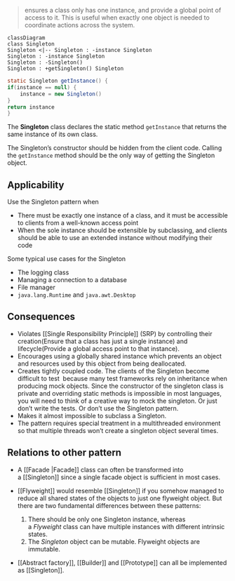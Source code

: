 > ensures a class only has one instance, and provide a global point of access to it.
This is useful when exactly one object is needed to coordinate actions across the system.

```mermaid
classDiagram
class Singleton
Singleton <|-- Singleton : -instance Singleton
Singleton : -instance Singleton
Singleton : -Singleton()
Singleton : +getSingleton() Singleton
```
```java
static Singleton getInstance() {
if(instance == null) {
    instance = new Singleton()
}
return instance
}
```

The **Singleton** class declares the static method `getInstance` that returns the same instance of its own class.

The Singleton’s constructor should be hidden from the client code. Calling the `getInstance` method should be the only way of getting the Singleton object.

## Applicability

Use the Singleton pattern when

-   There must be exactly one instance of a class, and it must be accessible to clients from a well-known access point
-   When the sole instance should be extensible by subclassing, and clients should be able to use an extended instance without modifying their code

Some typical use cases for the Singleton

-   The logging class
-   Managing a connection to a database
-   File manager
-   `java.lang.Runtime` and `java.awt.Desktop`

## Consequences

-   Violates [[Single Responsibility Principle]] (SRP) by controlling their creation(Ensure that a class has just a single instance) and lifecycle(Provide a global access point to that instance).
-   Encourages using a globally shared instance which prevents an object and resources used by this object from being deallocated.
-   Creates tightly coupled code. The clients of the Singleton become difficult to test  because many test frameworks rely on inheritance when producing mock objects. Since the constructor of the singleton class is private and overriding static methods is impossible in most languages, you will need to think of a creative way to mock the singleton. Or just don’t write the tests. Or don’t use the Singleton pattern.
-   Makes it almost impossible to subclass a Singleton.
-   The pattern requires special treatment in a multithreaded environment so that multiple threads won’t create a singleton object several times.

## Relations to other pattern

-   A [[Facade |Facade]] class can often be transformed into a [[Singleton]] since a single facade object is sufficient in most cases.
    
-   [[Flyweight]] would resemble [[Singleton]] if you somehow managed to reduce all shared states of the objects to just one flyweight object. But there are two fundamental differences between these patterns:
    
    1.  There should be only one Singleton instance, whereas a _Flyweight_ class can have multiple instances with different intrinsic states.
    2.  The _Singleton_ object can be mutable. Flyweight objects are immutable.
-   [[Abstract factory]], [[Builder]] and [[Prototype]] can all be implemented as [[Singleton]].
